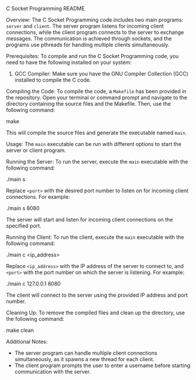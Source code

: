 C Socket Programming README

Overview:
The C Socket Programming code includes two main programs: `server` and `client`. The server program listens for incoming client connections, while the client program connects to the server to exchange messages. The communication is achieved through sockets, and the programs use pthreads for handling multiple clients simultaneously.

Prerequisites:
To compile and run the C Socket Programming code, you need to have the following installed on your system:

1. GCC Compiler: Make sure you have the GNU Compiler Collection (GCC) installed to compile the C code.

Compiling the Code:
To compile the code, a `Makefile` has been provided in the repository. Open your terminal or command prompt and navigate to the directory containing the source files and the Makefile. Then, use the following command:

make

This will compile the source files and generate the executable named `main`.

Usage:
The `main` executable can be run with different options to start the server or client program.

Running the Server:
To run the server, execute the `main` executable with the following command:

./main s <port>

Replace `<port>` with the desired port number to listen on for incoming client connections. For example:

./main s 8080

The server will start and listen for incoming client connections on the specified port.

Running the Client:
To run the client, execute the `main` executable with the following command:

./main c <ip_address> <port>

Replace `<ip_address>` with the IP address of the server to connect to, and `<port>` with the port number on which the server is listening. For example:

./main c 127.0.0.1 8080

The client will connect to the server using the provided IP address and port number.

Cleaning Up:
To remove the compiled files and clean up the directory, use the following command:

make clean

Additional Notes:

- The server program can handle multiple client connections simultaneously, as it spawns a new thread for each client.
- The client program prompts the user to enter a username before starting communication with the server.
